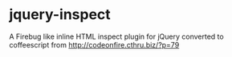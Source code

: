 jquery-inspect
==============

A Firebug like inline HTML inspect plugin for jQuery converted to coffeescript from http://codeonfire.cthru.biz/?p=79
